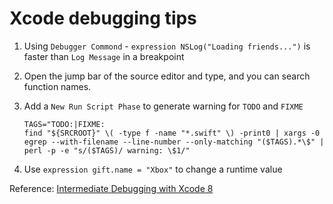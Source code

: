 # Xcode debugging tips

1. Using `Debugger Commond` - `expression NSLog("Loading friends...")` is faster than `Log Message` in a breakpoint

2. Open the jump bar of the source editor and type, and you can search function names.

3. Add a `New Run Script Phase` to generate warning for `TODO` and `FIXME`

   ```
   TAGS="TODO:|FIXME:
   find "${SRCROOT}" \( -type f -name "*.swift" \) -print0 | xargs -0 egrep --with-filename --line-number --only-matching "($TAGS).*\$" | perl -p -e "s/($TAGS)/ warning: \$1/"
   ```

4. Use `expression gift.name = "Xbox"` to change a runtime value


Reference:
[Intermediate Debugging with Xcode 8](https://www.raywenderlich.com/152276/intermediate-debugging-xcode-8)